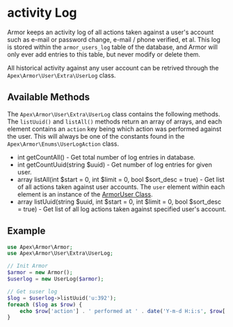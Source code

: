 
# activity Log

Armor keeps an activity log of all actions taken against a user's account such as e-mail or password change, e-mail / phone verified, et al.  This log is stored within the `armor_users_log` table of the database, and Armor will only ever add entries to this table, but never modify or delete them.

All historical activity against any user account can be retrived through the `Apex\Armor\User\Extra\UserLog` class.


## Available Methods

The `Apex\Armor\User\Extra\UserLog` class contains the following methods.  The `listUuid()` and `listAll()` methods return an array of arrays, and each element contains an `action` key being which action was performed against the user.  This will always be one of the constants found in the `Apex\Armor\Enums\UserLogAction` class.

* int getCountAll() - Get total number of log entries in database.
* int getCountUuid(string $uuid) - Get number of log entries for given user.
* array listAll(int $start = 0, int $limit = 0, bool $sort_desc = true) - Get list of all actions taken against user accounts.  The `user` element within each element is an instance of the [ArmorUser Class](armoruser.md).
* array listUuid(string $uuid, int $start = 0, int $limit = 0, bool $sort_desc = true) - Get list of all log actions taken against specified user's account.

## Example

~~~php
use Apex\Armor\Armor;
use Apex\Armor\User\Extra\UserLog;

// Init Armor
$armor = new Armor();
$userlog = new UserLog($armor);

// Get suser log
$log = $userlog->listUuid('u:392');
foreach ($log as $row) { 
    echo $row['action'] . ' performed at ' . date('Y-m-d H:i:s', $row['created_at']->getTimestamp()) . "\n";
}
~~~

